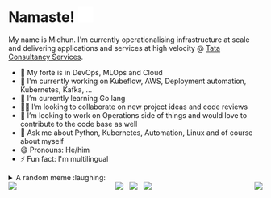 # Namaste! <img src="https://github.com/midhun1998/midhun1998/blob/main/namaste.gif" width="30px">

My name is Midhun. I'm currently operationalising infrastructure at scale and delivering applications and services at high velocity @ [Tata Consultancy Services](https://www.tcs.com/).
- 🔭 My forte is in DevOps, MLOps and Cloud
- :star2: I'm currently working on Kubeflow, AWS, Deployment automation, Kubernetes, Kafka, ...
- 🌱 I’m currently learning Go lang
- :man_technologist: I’m looking to collaborate on new project ideas and code reviews
- 🤔 I’m looking to work on Operations side of things and would love to contribute to the code base as well
- 💬 Ask me about Python, Kubernetes, Automation, Linux and of course about myself
- 😄 Pronouns: He/him
- ⚡ Fun fact: I'm multilingual


<details>
  <summary>A random meme :laughing:</summary>
  
  <img src="https://i.imgflip.com/16aa4s.jpg">

</details>
 <img src="https://user-images.githubusercontent.com/24776450/133892336-231acbac-5cbf-41bb-9688-cdb3724a3b84.png" height="40px" align="left">
 
<div align="center">
<a href="https://dev.to/midhunrnair"><img height="30" src="https://cdn.shopify.com/s/files/1/1626/8507/products/WonderDEV_1024x1024.png?v=1566402781"></a>&nbsp;&nbsp;
<a href="mailto: dev.mid.work@gmail.com"><img height="30" src="https://www.logo.wine/a/logo/Gmail/Gmail-Logo.wine.svg"></a>&nbsp;&nbsp;
<a href="https://www.linkedin.com/in/midhunnair/"><img height="30" src="https://github.com/WaylonWalker/WaylonWalker/blob/main/icon/linkedin.png?raw=true"></a>&nbsp;&nbsp;
 <img src="https://user-images.githubusercontent.com/24776450/133892325-ac1a3bfe-b5df-4f74-9516-5d00ed058012.png" height="40px" align="right">
</div>

